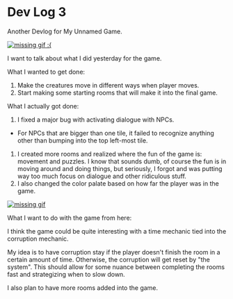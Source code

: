 <!-- 2021-06-09- -->

# Dev Log 3

Another Devlog for My Unnamed Game.

[![missing gif :{](/assets/gifs/devlog/space_1.gif)](/assets/gifs/devlog/space_1.gif)

I want to talk about what I did yesterday for the game.

What I wanted to get done:

1. Make the creatures move in different ways when player moves.
1. Start making some starting rooms that will make it into the final game.

What I actually got done:

1. I fixed a major bug with activating dialogue with NPCs.

- For NPCs that are bigger than one tile, it failed to recognize anything other than bumping into the top left-most tile.

1. I created more rooms and realized where the fun of the game is: movement and puzzles. I know that sounds dumb, of course the fun is in moving around and doing things, but seriously, I forgot and was putting way too much focus on dialogue and other ridiculous stuff.
1. I also changed the color palate based on how far the player was in the game.

[![missing gif](/assets/gifs/devlog/space_2.gif)](/assets/gifs/devlog/space_1.gif)

What I want to do with the game from here:

I think the game could be quite interesting with a time mechanic tied into the corruption mechanic.

My idea is to have corruption stay if the player doesn't finish the room in a certain amount of time. Otherwise, the corruption will get reset by "the system". This should allow for some nuance between completing the rooms fast and strategizing when to slow down.

I also plan to have more rooms added into the game.
